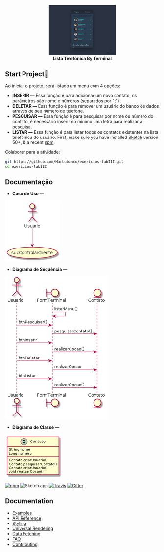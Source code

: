 

<div align="center">
      <img alt="react-sketchapp" src="contacts_ui_design-.png" style="max-height:163px; width:100; height: auto; max-width:100%" />
</div>

<div align="center">
  <strong>Lista Telefônica By Terminal</strong>
</div>

## Start Project🏃‍

Ao iniciar o projeto, será listado um menu com 4 opções:
- **INSERIR —** Essa função é para adicionar um novo contato, os parâmetros são nome e números (separados por ";") .
-  **DELETAR —** Essa função é para remover um usuário do banco de dados através de seu número de telefone.
- **PESQUISAR —** Essa função é para pesquisar por nome ou número do contato, é necessário inserir no minimo uma letra para realizar a pesquisa. 
- **LISTAR —** Essa função é para listar todos os contatos existentes na lista telefônica do usuário. 
First, make sure you have installed [Sketch](http://sketchapp.com) version 50+, & a recent [npm](https://nodejs.org/en/download/).

Colaborar para a atividade:

```bash
git https://github.com/MarLubanco/exericios-labIII.git
cd exericios-labIII

```

## Documentação
- **Caso de Uso —** 

![readme-intro](documentacao/caso-uso/caso-de-uso-final.png)

- **Diagrama de Sequência —** 

![readme-intro](documentacao/diagrama-sequencia/diagrama-sequencia-final.png)

- **Diagrama de Classe —** 

![readme-intro](documentacao/diagrama-classe/diagrama-classe-final.png)

[![npm](https://img.shields.io/npm/v/react-sketchapp.svg)](https://www.npmjs.com/package/react-sketchapp) ![Sketch.app](https://img.shields.io/badge/Sketch.app-43--50-brightgreen.svg) [![Travis](https://img.shields.io/travis/rust-lang/rust.svg)](https://travis-ci.org/airbnb/react-sketchapp) [![Gitter](https://img.shields.io/gitter/room/nwjs/nw.js.svg)](https://gitter.im/react-sketchapp/Lobby)

## Documentation

- [Examples](http://airbnb.io/react-sketchapp/docs/examples.html)
- [API Reference](http://airbnb.io/react-sketchapp/docs/API.html)
- [Styling](http://airbnb.io/react-sketchapp/docs/styling.html)
- [Universal Rendering](http://airbnb.io/react-sketchapp/docs/guides/universal-rendering.html)
- [Data Fetching](http://airbnb.io/react-sketchapp/docs/guides/data-fetching.html)
- [FAQ](http://airbnb.io/react-sketchapp/docs/FAQ.html)
- [Contributing](http://airbnb.io/react-sketchapp/CONTRIBUTING.html)

